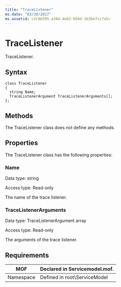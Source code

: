 ```yaml
---
title: "TraceListener"
ms.date: "03/30/2017"
ms.assetid: c2c0b595-a384-4eb3-b94d-1b3be7cc7a5c
---
```

# TraceListener
TraceListener.  

## Syntax  

```  
class TraceListener  
{  
  string Name;  
  TraceListenerArgument TraceListenerArguments[];  
};  
```  

## Methods  
 The TraceListener class does not define any methods.  

## Properties  
 The TraceListener class has the following properties:  

### Name  
 Data type: string  

 Access type: Read-only  

 The name of the trace listener.  

### TraceListenerArguments  
 Data type: TraceListenerArgument array  

 Access type: Read-only  

 The arguments of the trace listener.  

## Requirements  


|    MOF    | Declared in Servicemodel.mof. |
|-----------|-------------------------------|
| Namespace | Defined in root\ServiceModel  |

